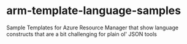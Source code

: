 # arm-template-language-samples

Sample Templates for Azure Resource Manager that show language constructs that
are a bit challenging for plain ol' JSON tools
